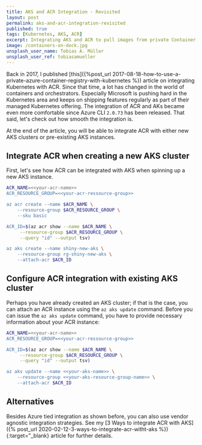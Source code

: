 ```yaml
---
title: AKS and ACR Integration - Revisited
layout: post
permalink: aks-and-acr-integration-revisited
published: true
tags: [Kubernetes, AKS, ACR]
excerpt: Integrating AKS and ACR to pull images from private Container Registries became easier with recent Azure CLI 2.0 releases. Check out how easy you can connect both excellent services.
image: /containers-on-dock.jpg
unsplash_user_name: Tobias A. Müller
unsplash_user_ref: tobiasamueller
---
```


Back in 2017, I published [this]({%post_url 2017-08-18-how-to-use-a-private-azure-container-registry-with-kubernetes %}) article on integrating Kubernetes with ACR. Since that time, a lot has changed in the world of containers and orchestrators. Especially Microsoft is pushing hard in the Kubernetes area and keeps on shipping features regularly as part of their managed Kubernetes offering. The integration of ACR and AKs became even more comfortable since Azure CLI `2.0.73` has been released. That said, let's check out how smooth the integration is.

At the end of the article, you will be able to integrate ACR with either new AKS clusters or pre-existing AKS instances.

## Integrate ACR when creating a new AKS cluster

First, let's see how ACR can be integrated with AKS when spinning up a new AKS instance.

```bash
ACR_NAME=<<your-acr-name>>
ACR_RESOURCE_GROUP=<<your-acr-ressource-group>>

az acr create --name $ACR_NAME \
    --resource-group $ACR_RESOURCE_GROUP \
    --sku basic

ACR_ID=$(az acr show --name $ACR_NAME \
     --resource-group $ACR_RESOURCE_GROUP \
     --query "id" --output tsv)

az aks create --name shiny-new-aks \
    --resource-group rg-shiny-new-aks \
    --attach-acr $ACR_ID
```

## Configure ACR integration with existing AKS cluster

Perhaps you have already created an AKS cluster; if that is the case, you can attach an ACR instance using the `az aks update` command.  Before you can issue the `az aks update` command, you have to provide necessary information about your ACR instance:

```bash
ACR_NAME=<<your-acr-name>>
ACR_RESOURCE_GROUP=<<your-acr-ressource-group>>

ACR_ID=$(az acr show --name $ACR_NAME \
     --resource-group $ACR_RESOURCE_GROUP \
     --query "id" --output tsv)

az aks update --name <<your-aks-name>> \
    --resource-group <<your-aks-resource-group-name>> \
    --attach-acr $ACR_ID
```

## Alternatives

Besides Azure tied integration as shown before, you can also use vendor agnostic integration strategies. See my [3 Ways to integrate ACR with AKS]({% post_url 2020-02-12-3-ways-to-integrate-acr-witht-aks %}){:target="_blank} article for further details.
